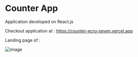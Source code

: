 #  Counter App

Application developed on React.js

Checkout application at :  https://counter-ecru-seven.vercel.app

Landing page of : 

![image](https://user-images.githubusercontent.com/107784718/188432536-7e016999-6205-4dfc-b6fd-44079d4c3881.png)
